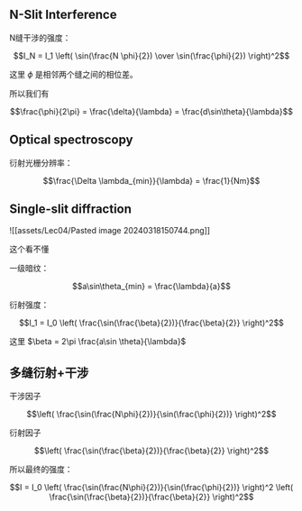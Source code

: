 ## N-Slit Interference

N缝干涉的强度：

$$I_N = I_1 \left( \sin(\frac{N \phi}{2}) \over \sin(\frac{\phi}{2}) \right)^2$$

这里 $\phi$ 是相邻两个缝之间的相位差。

所以我们有

$$\frac{\phi}{2\pi} = \frac{\delta}{\lambda} = \frac{d\sin\theta}{\lambda}$$

## Optical spectroscopy

衍射光栅分辨率：

$$\frac{\Delta \lambda_{min}}{\lambda} = \frac{1}{Nm}$$


## Single-slit diffraction

![[assets/Lec04/Pasted image 20240318150744.png]]

这个看不懂

一级暗纹：

$$a\sin\theta_{min} = \frac{\lambda}{a}$$

衍射强度：

$$I_1 = I_0 \left( \frac{\sin(\frac{\beta}{2})}{\frac{\beta}{2}} \right)^2$$

这里 $\beta = 2\pi \frac{a\sin \theta}{\lambda}$

## 多缝衍射+干涉

干涉因子

$$\left( \frac{\sin(\frac{N\phi}{2})}{\sin(\frac{\phi}{2})} \right)^2$$

衍射因子

$$\left( \frac{\sin(\frac{\beta}{2})}{\frac{\beta}{2}} \right)^2$$

所以最终的强度：

$$I = I_0 \left( \frac{\sin(\frac{N\phi}{2})}{\sin(\frac{\phi}{2})} \right)^2 \left( \frac{\sin(\frac{\beta}{2})}{\frac{\beta}{2}} \right)^2$$